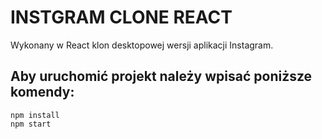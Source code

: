 # INSTGRAM CLONE REACT

Wykonany w React klon desktopowej wersji aplikacji Instagram.

## Aby uruchomić projekt należy wpisać poniższe komendy:
```
npm install
npm start
```
